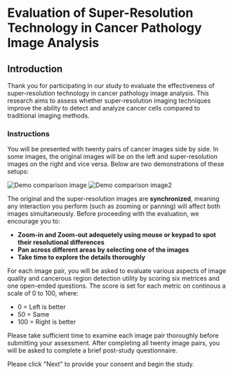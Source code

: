 # Evaluation of Super-Resolution Technology in Cancer Pathology Image Analysis

## Introduction

Thank you for participating in our study to evaluate the effectiveness of super-resolution technology in cancer pathology image analysis. This research aims to assess whether super-resolution imaging techniques improve the ability to detect and analyze cancer cells compared to traditional imaging methods.

### Instructions

You will be presented with twenty pairs of cancer images side by side. In some images, the original images will be on the left and super-resolution images on the right and vice versa. Below are two demonstrations of these setups:
<!-- - Left: Original image
- Right: Super-resolution version of the same image -->

![Demo comparison image](./assets/demo/demo1.jpeg)
![Demo comparison image2](./assets/demo/demo2.jpeg)

The original and the super-resolution images are **synchronized**, meaning any interaction you perform (such as zooming or panning) will affect both images simultaneously. Before proceeding with the evaluation, we encourage you to:

- **Zoom-in and Zoom-out adequetely using mouse or keypad to spot their resolutional differences**
- **Pan across different areas by selecting one of the images**
- **Take time to explore the details thoroughly**

For each image pair, you will be asked to evaluate various aspects of image quality and cancerous region detection utility by scoring six metrices and one open-ended questions. The score is set for each metric on continous a scale of 0 to 100, where:
- 0 = Left is better
- 50 = Same
- 100 = Right is better

Please take sufficient time to examine each image pair thoroughly before submitting your assessment. After completing all twenty image pairs, you will be asked to complete a brief post-study questionnaire. 

Please click "Next" to provide your consent and begin the study.